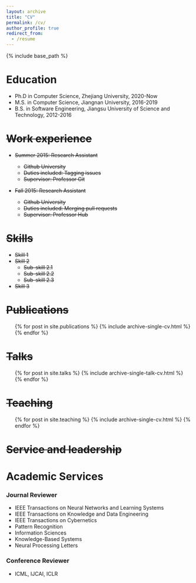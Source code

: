 ```yaml
---
layout: archive
title: "CV"
permalink: /cv/
author_profile: true
redirect_from:
  - /resume
---
```

{% include base_path %}

Education
=========

* Ph.D in Computer Science, Zhejiang University, 2020-Now
* M.S. in Computer Science, Jiangnan University, 2016-2019
* B.S. in Software Engineering, Jiangsu University of Science and Technology, 2012-2016

~~Work experience~~
===============

* ~~Summer 2015: Research Assistant~~

  * ~~Github University~~
  * ~~Duties included: Tagging issues~~
  * ~~Supervisor: Professor Git~~
* ~~Fall 2015: Research Assistant~~

  * ~~Github University~~
  * ~~Duties included: Merging pull requests~~
  * ~~Supervisor: Professor Hub~~

~~Skills~~
======

* ~~Skill 1~~
* ~~Skill 2~~
  * ~~Sub-skill 2.1~~
  * ~~Sub-skill 2.2~~
  * ~~Sub-skill 2.3~~
* ~~Skill 3~~

~~Publications~~
============

<ul>{% for post in site.publications %}
    {% include archive-single-cv.html %}
  {% endfor %}</ul>

~~Talks~~
=====

<ul>{% for post in site.talks %}
    {% include archive-single-talk-cv.html %}
  {% endfor %}</ul>

~~Teaching~~
========

<ul>{% for post in site.teaching %}
    {% include archive-single-cv.html %}
  {% endfor %}</ul>

~~Service and leadership~~
======================

# Academic Services

### Journal Reviewer

- IEEE Transactions on Neural Networks and Learning Systems
- IEEE Transactions on Knowledge and Data Engineering
- IEEE Transactions on Cybernetics
- Pattern Recognition
- Information Sciences
- Knowledge-Based Systems
- Neural Processing Letters

### Conference Reviewer

- ICML, IJCAI, ICLR
